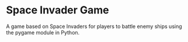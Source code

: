 # Space Invader Game
A game based on Space Invaders for players to battle enemy ships using the pygame module in Python.
